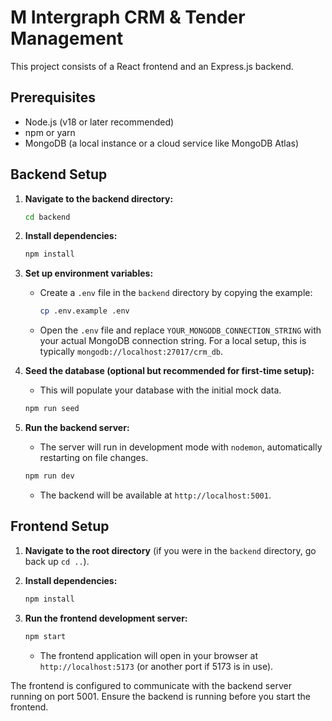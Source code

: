 # M Intergraph CRM & Tender Management

This project consists of a React frontend and an Express.js backend.

## Prerequisites

- Node.js (v18 or later recommended)
- npm or yarn
- MongoDB (a local instance or a cloud service like MongoDB Atlas)

## Backend Setup

1.  **Navigate to the backend directory:**
    ```bash
    cd backend
    ```

2.  **Install dependencies:**
    ```bash
    npm install
    ```

3.  **Set up environment variables:**
    - Create a `.env` file in the `backend` directory by copying the example:
      ```bash
      cp .env.example .env
      ```
    - Open the `.env` file and replace `YOUR_MONGODB_CONNECTION_STRING` with your actual MongoDB connection string. For a local setup, this is typically `mongodb://localhost:27017/crm_db`.

4.  **Seed the database (optional but recommended for first-time setup):**
    - This will populate your database with the initial mock data.
    ```bash
    npm run seed
    ```

5.  **Run the backend server:**
    - The server will run in development mode with `nodemon`, automatically restarting on file changes.
    ```bash
    npm run dev
    ```
    - The backend will be available at `http://localhost:5001`.

## Frontend Setup

1.  **Navigate to the root directory** (if you were in the `backend` directory, go back up `cd ..`).

2.  **Install dependencies:**
    ```bash
    npm install
    ```

3.  **Run the frontend development server:**
    ```bash
    npm start
    ```
    - The frontend application will open in your browser at `http://localhost:5173` (or another port if 5173 is in use).

The frontend is configured to communicate with the backend server running on port 5001. Ensure the backend is running before you start the frontend.
